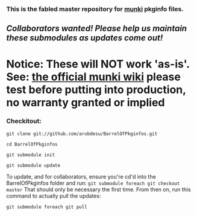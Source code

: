 ### This is the fabled master repository for [munki](http://munki.googlecode.com/ "The Munki on Google Code") pkginfo files.
## _Collaborators wanted! Please help us maintain these submodules as updates come out!_

# **Notice: These will NOT work 'as-is'. See: [the official munki wiki](http://code.google.com/p/munki/wiki/PkginfoFiles "The Munki Wiki on Google Code") please test before putting into production, no warranty granted or implied**

### Checkitout: 
`git clone git://github.com/arubdesu/BarrelOfPkginfos.git`

`cd BarrelOfPkginfos`

`git submodule init`

`git submodule update`

To update, and for collaborators, ensure you're cd'd into the BarrelOfPkginfos folder and run: `git submodule foreach git checkout master`
That should only be necessary the first time. From then on, run this command to actually pull the updates:

`git submodule foreach git pull`